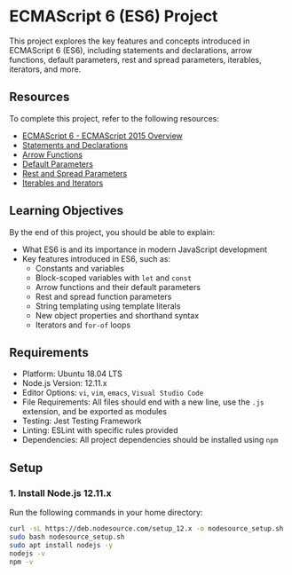 # ECMAScript 6 (ES6) Project

This project explores the key features and concepts introduced in ECMAScript 6 (ES6), including statements and declarations, arrow functions, default parameters, rest and spread parameters, iterables, iterators, and more.

## Resources

To complete this project, refer to the following resources:

- [ECMAScript 6 - ECMAScript 2015 Overview](https://developer.mozilla.org/en-US/docs/Web/JavaScript/New_in_JavaScript/ECMAScript_6_support_in_Mozilla)
- [Statements and Declarations](https://developer.mozilla.org/en-US/docs/Web/JavaScript/Guide/Grammar_and_types#Declarations)
- [Arrow Functions](https://developer.mozilla.org/en-US/docs/Web/JavaScript/Reference/Functions/Arrow_functions)
- [Default Parameters](https://developer.mozilla.org/en-US/docs/Web/JavaScript/Reference/Functions/Default_parameters)
- [Rest and Spread Parameters](https://developer.mozilla.org/en-US/docs/Web/JavaScript/Reference/Functions/rest_parameters)
- [Iterables and Iterators](https://developer.mozilla.org/en-US/docs/Web/JavaScript/Guide/Iterators_and_Generators)

## Learning Objectives

By the end of this project, you should be able to explain:

- What ES6 is and its importance in modern JavaScript development
- Key features introduced in ES6, such as:
  - Constants and variables
  - Block-scoped variables with `let` and `const`
  - Arrow functions and their default parameters
  - Rest and spread function parameters
  - String templating using template literals
  - New object properties and shorthand syntax
  - Iterators and `for-of` loops

## Requirements

- Platform: Ubuntu 18.04 LTS
- Node.js Version: 12.11.x
- Editor Options: `vi`, `vim`, `emacs`, `Visual Studio Code`
- File Requirements: All files should end with a new line, use the `.js` extension, and be exported as modules
- Testing: Jest Testing Framework
- Linting: ESLint with specific rules provided
- Dependencies: All project dependencies should be installed using `npm`

## Setup

### 1. Install Node.js 12.11.x

Run the following commands in your home directory:

```bash
curl -sL https://deb.nodesource.com/setup_12.x -o nodesource_setup.sh
sudo bash nodesource_setup.sh
sudo apt install nodejs -y
nodejs -v  
npm -v      
